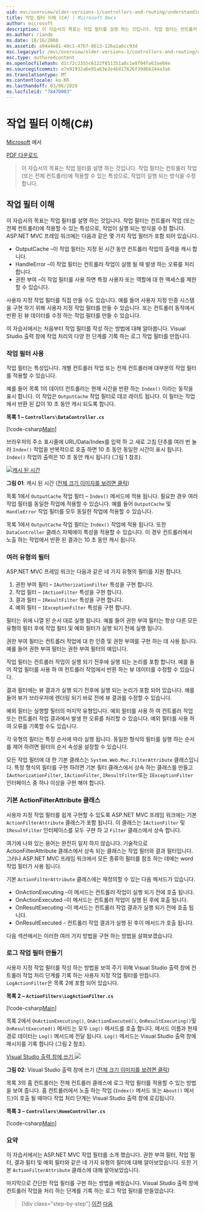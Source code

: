 ```yaml
---
uid: mvc/overview/older-versions-1/controllers-and-routing/understanding-action-filters-cs
title: 작업 필터 이해 (C#) | Microsoft Docs
author: microsoft
description: 이 자습서의 목표는 작업 필터를 설명 하는 것입니다. 작업 필터는 컨트롤러 작업 또는 전체 컨트롤러에 적용할 수 있는 특성입니다.
ms.author: riande
ms.date: 10/16/2008
ms.assetid: a94e4e81-40c1-47b7-8613-126a1a6cc93d
msc.legacyurl: /mvc/overview/older-versions-1/controllers-and-routing/understanding-action-filters-cs
msc.type: authoredcontent
ms.openlocfilehash: d1c72c2355c6122f851351a8c1e8f04fa63ae04e
ms.sourcegitcommit: e7e91932a6e91a63e2e46417626f39d6b244a3ab
ms.translationtype: MT
ms.contentlocale: ko-KR
ms.lasthandoff: 03/06/2020
ms.locfileid: "78470003"
---
```

# <a name="understanding-action-filters-c"></a>작업 필터 이해(C#)

[Microsoft](https://github.com/microsoft) 에서

[PDF 다운로드](https://download.microsoft.com/download/e/f/3/ef3f2ff6-7424-48f7-bdaa-180ef64c3490/ASPNET_MVC_Tutorial_14_CS.pdf)

> 이 자습서의 목표는 작업 필터를 설명 하는 것입니다. 작업 필터는 컨트롤러 작업 (또는 전체 컨트롤러)에 적용할 수 있는 특성으로, 작업이 실행 되는 방식을 수정 합니다.

## <a name="understanding-action-filters"></a>작업 필터 이해

이 자습서의 목표는 작업 필터를 설명 하는 것입니다. 작업 필터는 컨트롤러 작업 (또는 전체 컨트롤러)에 적용할 수 있는 특성으로, 작업이 실행 되는 방식을 수정 합니다. ASP.NET MVC 프레임 워크에는 다음과 같은 몇 가지 작업 필터가 포함 되어 있습니다.

- OutputCache –이 작업 필터는 지정 된 시간 동안 컨트롤러 작업의 출력을 캐시 합니다.
- HandleError –이 작업 필터는 컨트롤러 작업이 실행 될 때 발생 하는 오류를 처리 합니다.
- 권한 부여 –이 작업 필터를 사용 하면 특정 사용자 또는 역할에 대 한 액세스를 제한할 수 있습니다.

사용자 지정 작업 필터를 직접 만들 수도 있습니다. 예를 들어 사용자 지정 인증 시스템을 구현 하기 위해 사용자 지정 작업 필터를 만들 수 있습니다. 또는 컨트롤러 동작에서 반환 된 뷰 데이터를 수정 하는 작업 필터를 만들 수 있습니다.

이 자습서에서는 처음부터 작업 필터를 작성 하는 방법에 대해 알아봅니다. Visual Studio 출력 창에 작업 처리의 다양 한 단계를 기록 하는 로그 작업 필터를 만듭니다.

### <a name="using-an-action-filter"></a>작업 필터 사용

작업 필터는 특성입니다. 개별 컨트롤러 작업 또는 전체 컨트롤러에 대부분의 작업 필터를 적용할 수 있습니다.

예를 들어 목록 1의 데이터 컨트롤러는 현재 시간을 반환 하는 `Index()` 이라는 동작을 표시 합니다. 이 작업은 `OutputCache` 작업 필터로 데코 레이트 됩니다. 이 필터는 작업에서 반환 된 값이 10 초 동안 캐시 되도록 합니다.

**목록 1 – `Controllers\DataController.cs`**

[!code-csharp[Main](understanding-action-filters-cs/samples/sample1.cs)]

브라우저의 주소 표시줄에 URL/Data/Index를 입력 하 고 새로 고침 단추를 여러 번 눌러 `Index()` 작업을 반복적으로 호출 하면 10 초 동안 동일한 시간이 표시 됩니다. `Index()` 작업의 출력은 10 초 동안 캐시 됩니다 (그림 1 참조).

[![캐시 된 시간](understanding-action-filters-cs/_static/image2.png)](understanding-action-filters-cs/_static/image1.png)

**그림 01**: 캐시 된 시간 ([전체 크기 이미지를 보려면 클릭](understanding-action-filters-cs/_static/image3.png))

목록 1에서 `OutputCache` 작업 필터 – `Index()` 메서드에 적용 됩니다. 필요한 경우 여러 작업 필터를 동일한 작업에 적용할 수 있습니다. 예를 들어 `OutputCache` 및 `HandleError` 작업 필터를 모두 동일한 작업에 적용할 수 있습니다.

목록 1에서 `OutputCache` 작업 필터는 `Index()` 작업에 적용 됩니다. 또한 `DataController` 클래스 자체에이 특성을 적용할 수 있습니다. 이 경우 컨트롤러에서 노출 하는 작업에서 반환 된 결과는 10 초 동안 캐시 됩니다.

### <a name="the-different-types-of-filters"></a>여러 유형의 필터

ASP.NET MVC 프레임 워크는 다음과 같은 네 가지 유형의 필터를 지원 합니다.

1. 권한 부여 필터 – `IAuthorizationFilter` 특성을 구현 합니다.
2. 작업 필터 – `IActionFilter` 특성을 구현 합니다.
3. 결과 필터 – `IResultFilter` 특성을 구현 합니다.
4. 예외 필터 – `IExceptionFilter` 특성을 구현 합니다.

필터는 위에 나열 된 순서 대로 실행 됩니다. 예를 들어 권한 부여 필터는 항상 다른 모든 유형의 필터 후에 작업 필터 및 예외 필터가 실행 되기 전에 실행 됩니다.

권한 부여 필터는 컨트롤러 작업에 대 한 인증 및 권한 부여를 구현 하는 데 사용 됩니다. 예를 들어 권한 부여 필터는 권한 부여 필터의 예입니다.

작업 필터는 컨트롤러 작업이 실행 되기 전후에 실행 되는 논리를 포함 합니다. 예를 들어 작업 필터를 사용 하 여 컨트롤러 작업에서 반환 하는 뷰 데이터를 수정할 수 있습니다.

결과 필터에는 뷰 결과가 실행 되기 전후에 실행 되는 논리가 포함 되어 있습니다. 예를 들어 뷰가 브라우저에 렌더링 되기 바로 전에 뷰 결과를 수정할 수 있습니다.

예외 필터는 실행할 필터의 마지막 유형입니다. 예외 필터를 사용 하 여 컨트롤러 작업 또는 컨트롤러 작업 결과에서 발생 한 오류를 처리할 수 있습니다. 예외 필터를 사용 하 여 오류를 기록할 수도 있습니다.

각 유형의 필터는 특정 순서에 따라 실행 됩니다. 동일한 형식의 필터를 실행 하는 순서를 제어 하려면 필터의 순서 속성을 설정할 수 있습니다.

모든 작업 필터에 대 한 기본 클래스는 `System.Web.Mvc.FilterAttribute` 클래스입니다. 특정 형식의 필터를 구현 하려면 기본 필터 클래스에서 상속 하는 클래스를 만들고 `IAuthorizationFilter`, `IActionFilter`, `IResultFilter`또는 `IExceptionFilter` 인터페이스 중 하나 이상을 구현 해야 합니다.

### <a name="the-base-actionfilterattribute-class"></a>기본 ActionFilterAttribute 클래스

사용자 지정 작업 필터를 쉽게 구현할 수 있도록 ASP.NET MVC 프레임 워크에는 기본 `ActionFilterAttribute` 클래스가 포함 됩니다. 이 클래스는 `IActionFilter` 및 `IResultFilter` 인터페이스를 모두 구현 하 고 `Filter` 클래스에서 상속 합니다.

여기에 나와 있는 용어는 완전히 일치 하지 않습니다. 기술적으로 ActionFilterAttribute 클래스에서 상속 되는 클래스는 작업 필터와 결과 필터입니다. 그러나 ASP.NET MVC 프레임 워크에서 모든 종류의 필터를 참조 하는 데에는 word 작업 필터가 사용 됩니다.

기본 `ActionFilterAttribute` 클래스에는 재정의할 수 있는 다음 메서드가 있습니다.

- OnActionExecuting –이 메서드는 컨트롤러 작업이 실행 되기 전에 호출 됩니다.
- OnActionExecuted –이 메서드는 컨트롤러 작업이 실행 된 후에 호출 됩니다.
- OnResultExecuting –이 메서드는 컨트롤러 작업 결과가 실행 되기 전에 호출 됩니다.
- OnResultExecuted – 컨트롤러 작업 결과가 실행 된 후이 메서드가 호출 됩니다.

다음 섹션에서는 이러한 여러 가지 방법을 구현 하는 방법을 살펴보겠습니다.

### <a name="creating-a-log-action-filter"></a>로그 작업 필터 만들기

사용자 지정 작업 필터를 작성 하는 방법을 보여 주기 위해 Visual Studio 출력 창에 컨트롤러 작업 처리 단계를 기록 하는 사용자 지정 작업 필터를 만듭니다. `LogActionFilter`은 목록 2에 포함 되어 있습니다.

**목록 2 – `ActionFilters\LogActionFilter.cs`**

[!code-csharp[Main](understanding-action-filters-cs/samples/sample2.cs)]

목록 2에서 `OnActionExecuting()`, `OnActionExecuted()`, `OnResultExecuting()`및 `OnResultExecuted()` 메서드는 모두 `Log()` 메서드를 호출 합니다. 메서드 이름과 현재 경로 데이터는 `Log()` 메서드에 전달 됩니다. `Log()` 메서드는 Visual Studio 출력 창에 메시지를 기록 합니다 (그림 2 참조).

[Visual Studio 출력 창에 쓰기 ![](understanding-action-filters-cs/_static/image5.png)](understanding-action-filters-cs/_static/image4.png)

**그림 02**: Visual Studio 출력 창에 쓰기 ([전체 크기 이미지를 보려면 클릭](understanding-action-filters-cs/_static/image6.png))

목록 3의 홈 컨트롤러는 전체 컨트롤러 클래스에 로그 작업 필터를 적용할 수 있는 방법을 보여 줍니다. 홈 컨트롤러에서 노출 하는 작업 (`Index()` 메서드 또는 `About()` 메서드)이 호출 될 때마다 작업 처리 단계는 Visual Studio 출력 창에 로깅됩니다.

**목록 3 – `Controllers\HomeController.cs`**

[!code-csharp[Main](understanding-action-filters-cs/samples/sample3.cs)]

### <a name="summary"></a>요약

이 자습서에서는 ASP.NET MVC 작업 필터를 소개 했습니다. 권한 부여 필터, 작업 필터, 결과 필터 및 예외 필터와 같은 네 가지 유형의 필터에 대해 알아보았습니다. 또한 기본 `ActionFilterAttribute` 클래스에 대해 알아보았습니다.

마지막으로 간단한 작업 필터를 구현 하는 방법을 배웠습니다. Visual Studio 출력 창에 컨트롤러 작업을 처리 하는 단계를 기록 하는 로그 작업 필터를 만들었습니다.

> [!div class="step-by-step"]
> [이전](asp-net-mvc-routing-overview-cs.md)
> [다음](improving-performance-with-output-caching-cs.md)
